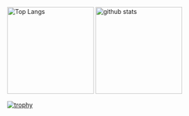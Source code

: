 <p align="left">
  <img alt="Top Langs" height="200px" src="https://github-readme-stats.vercel.app/api/top-langs/?username=tsubamewako&layout=compact&count_private=true&show_icons=true&theme=onedark" />
  <img alt="github stats" height="200px" src="https://github-readme-stats.vercel.app/api?username=tsubamewako&count_private=true&show_icons=true&show_icons=true&theme=onedark" />
</p>

[![trophy](https://github-profile-trophy.vercel.app?username=tsubamewako&row=1&column=8&margin-w=15&margin-h=15&theme=onedark&no-frame=true)](https://github.com/ryo-ma/github-profile-trophy)
